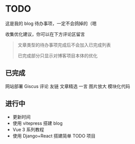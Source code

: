 # TODO

这是我的 blog 待办事项，一定不会鸽掉的（嗯

收集优化建议，你可以在下方评论区留言

> 文章类型的待办事项完成后不会加入已完成列表
>
> 已完成部分只显示对博客项目本体的优化

## 已完成

<FinishedTodo>网站部署</FinishedTodo>
<FinishedTodo>Giscus 评论</FinishedTodo>
<FinishedTodo>友链</FinishedTodo>
<FinishedTodo>文章精选</FinishedTodo>
<FinishedTodo>一言</FinishedTodo>
<FinishedTodo>图片放大</FinishedTodo>
<FinishedTodo>模块化代码</FinishedTodo>

## 进行中

- 更新时间
- 使用 vitepress 搭建 blog
- Vue 3 系列教程
- 使用 Django+React 搭建简单 TODO 项目
